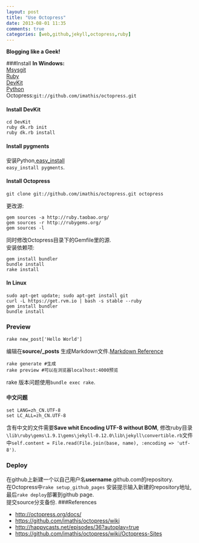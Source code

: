 ```yaml
---
layout: post
title: "Use Octopress"
date: 2013-08-01 11:35
comments: true
categories: [web,github,jekyll,octopress,ruby]
---
```

**Blogging like a Geek!** 
<!--more-->
###Install
**In Windows:**  
[Msysgit](https://code.google.com/p/msysgit/downloads/list)  
[Ruby](http://files.rubyforge.vm.bytemark.co.uk/rubyinstaller/rubyinstaller-1.9.3-p429.exe)  
[DevKit](http://cloud.github.com/downloads/oneclick/rubyinstaller/DevKit-tdm-32-4.5.2-20111229-1559-sfx.exe)  
[Python](http://www.python.org/download/)  
Octopress:`git://github.com/imathis/octopress.git`

#### Install DevKit  
```
cd DevKit
ruby dk.rb init
ruby dk.rb install
```
#### Install pygments
安装Python,[easy_install](https://pypi.python.org/pypi/setuptools)  
`easy_install pygments`.
#### Install Octopress
```
git clone git://github.com/imathis/octopress.git octopress
```
更改源:  
```
gem sources -a http://ruby.taobao.org/
gem sources -r http://rubygems.org/
gem sources -l
```
同时修改Octopress目录下的Gemfile里的源.  
安装依赖项:  
```
gem install bundler
bundle install
rake install
```
#### In Linux
```
sudo apt-get update; sudo apt-get install git
curl -L https://get.rvm.io | bash -s stable --ruby
gem install bundler
bundle install
```  
### Preview
```
rake new_post['Hello World']
```
编辑在**source/_posts** 生成Markdown文件.[Markdown Reference](http://wowubuntu.com/markdown/)  
```
rake generate #生成
rake preview #可以在浏览器localhost:4000预览
```
rake 版本问题使用`bundle exec rake`.
#### **中文问题**
```
set LANG=zh_CN.UTF-8 
set LC_ALL=zh_CN.UTF-8
```
含有中文的文件需要**Save whit Encoding UTF-8 without BOM**,
修改ruby目录`\lib\ruby\gems\1.9.1\gems\jekyll-0.12.0\lib\jekyll\convertible.rb`文件中`self.content = File.read(File.join(base, name), :encoding => 'utf-8')`.
### Deploy
在github上新建一个以自己用户名**username**.github.com的repository.  
在Octopress中`rake setup_github_pages` 安装提示输入新建的repository地址,
最后`rake deploy`部署到github page.  
提交source分支备份.
###References
- http://octopress.org/docs/
- https://github.com/imathis/octopress/wiki
- http://happycasts.net/episodes/36?autoplay=true
- https://github.com/imathis/octopress/wiki/Octopress-Sites

